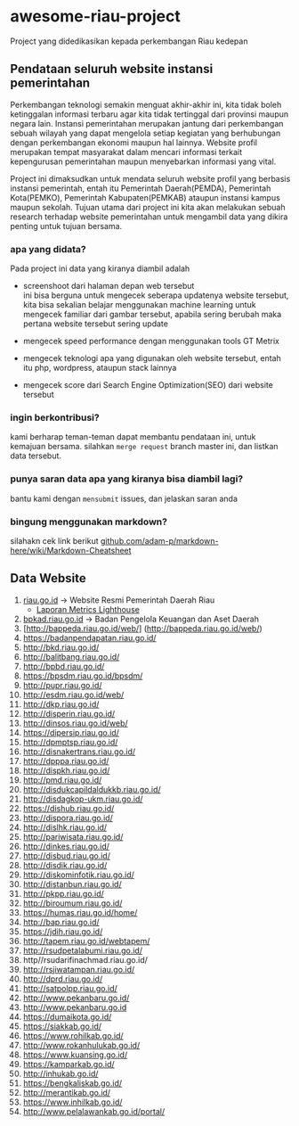 # awesome-riau-project
Project yang didedikasikan kepada perkembangan Riau kedepan

## Pendataan seluruh website instansi pemerintahan
Perkembangan teknologi semakin menguat akhir-akhir ini, kita tidak boleh ketinggalan informasi terbaru agar kita tidak tertinggal dari provinsi maupun negara lain. Instansi pemerintahan merupakan jantung dari perkembangan sebuah wilayah yang dapat mengelola setiap kegiatan yang berhubungan dengan perkembangan ekonomi maupun hal lainnya. Website profil merupakan tempat masyarakat dalam mencari informasi terkait kepengurusan pemerintahan maupun menyebarkan informasi yang vital. 

Project ini dimaksudkan untuk mendata seluruh website profil yang berbasis instansi pemerintah, entah itu Pemerintah Daerah(PEMDA), Pemerintah Kota(PEMKO), Pemerintah Kabupaten(PEMKAB) ataupun instansi kampus maupun sekolah. Tujuan utama dari project ini kita akan melakukan sebuah research terhadap website pemerintahan untuk mengambil data yang dikira penting untuk tujuan bersama.

### apa yang didata?
Pada project ini data yang kiranya diambil adalah
* screenshoot dari halaman depan web tersebut   
   ini bisa berguna untuk mengecek seberapa updatenya website tersebut, kita bisa sekalian belajar menggunakan machine learning untuk mengecek familiar dari gambar tersebut, apabila sering berubah maka pertana website tersebut sering update    

* mengecek speed performance dengan menggunakan tools GT Metrix
* mengecek teknologi apa yang digunakan oleh website tersebut, entah itu php, wordpress, ataupun stack lainnya
* mengecek score dari Search Engine Optimization(SEO) dari website tersebut

### ingin berkontribusi?
kami berharap teman-teman dapat membantu pendataan ini, untuk kemajuan bersama. silahkan `merge request` branch master ini, dan listkan data tersebut.    

### punya saran data apa yang kiranya bisa diambil lagi? 
bantu kami dengan `mensubmit` issues, dan jelaskan saran anda

### bingung menggunakan markdown? 
silahakn cek link berikut [github.com/adam-p/markdown-here/wiki/Markdown-Cheatsheet](https://github.com/adam-p/markdown-here/wiki/Markdown-Cheatsheet)

## Data Website

1. [riau.go.id](https://riau.go.id) -> Website Resmi Pemerintah Daerah Riau
    - [Laporan Metrics Lighthouse](https://lighthouse-dot-webdotdevsite.appspot.com//lh/html?url=https%3A%2F%2Fwww.riau.go.id%2F)
2. [bpkad.riau.go.id](http://bpkad.riau.go.id) -> Badan Pengelola Keuangan dan Aset Daerah
3. [http://bappeda.riau.go.id/web/] (http://bappeda.riau.go.id/web/)
4. https://badanpendapatan.riau.go.id/
5. http://bkd.riau.go.id/
6. http://balitbang.riau.go.id/
7. http://bpbd.riau.go.id/
8. https://bpsdm.riau.go.id/bpsdm/
9. http://pupr.riau.go.id/
10. http://esdm.riau.go.id/web/
11. http://dkp.riau.go.id/
12. http://disperin.riau.go.id/
13. http://dinsos.riau.go.id/web/
14. https://dipersip.riau.go.id/
15. http://dpmptsp.riau.go.id/
16. http://disnakertrans.riau.go.id/
17. http://dpppa.riau.go.id/
18. http://dispkh.riau.go.id/
19. http://pmd.riau.go.id/
20. http://disdukcapildaldukkb.riau.go.id/
21. http://disdagkop-ukm.riau.go.id/
22. https://dishub.riau.go.id/
23. http://dispora.riau.go.id/
24. http://dislhk.riau.go.id/
25. http://pariwisata.riau.go.id/
26. http://dinkes.riau.go.id/
27. http://disbud.riau.go.id/
28. http://disdik.riau.go.id/
29. http://diskominfotik.riau.go.id/
30. http://distanbun.riau.go.id/
31. http://pkpp.riau.go.id/
32. http://biroumum.riau.go.id/
33. https://humas.riau.go.id/home/
34. http://bap.riau.go.id/
35. https://jdih.riau.go.id/
36. http://tapem.riau.go.id/webtapem/
37. http://rsudpetalabumi.riau.go.id/
38. http//rsudarifinachmad.riau.go.id/
39. http://rsjiwatampan.riau.go.id/
40. http://dprd.riau.go.id/
41. http://satpolpp.riau.go.id/
42. http://www.pekanbaru.go.id/
43. http://www.pekanbaru.go.id
44. https://dumaikota.go.id/
45. https://siakkab.go.id/
46. https://www.rohilkab.go.id/
47. http://www.rokanhulukab.go.id/
48. https://www.kuansing.go.id/
49. https://kamparkab.go.id/
50. http://inhukab.go.id/
51. https://bengkaliskab.go.id/
52. http://merantikab.go.id/
53. https://www.inhilkab.go.id/
54. http://www.pelalawankab.go.id/portal/
